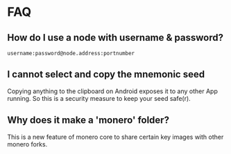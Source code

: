 # FAQ

## How do I use a node with username & password?
```username:password@node.address:portnumber```

## I cannot select and copy the mnemonic seed
Copying anything to the clipboard on Android exposes it to any other App running. So this
is a security measure to keep your seed safe(r). 

## Why does it make a 'monero' folder?
This is a new feature of monero core to share certain key images with other monero forks.
